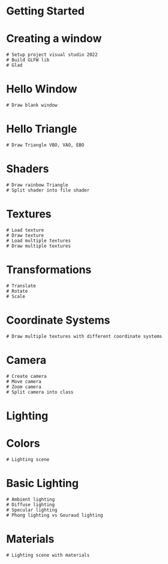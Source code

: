 # Getting Started
  # Creating a window
    # Setup project visual studio 2022
    # Build GLFW lib
    # Glad
  
  # Hello Window
    # Draw blank window
  # Hello Triangle
    # Draw Triangle VBO, VAO, EBO
  # Shaders
    # Draw rainbow Triangle
    # Split shader into file shader
  # Textures
    # Load texture
	# Draw texture
    # Load multiple textures
    # Draw multiple textures
  # Transformations
    # Translate
	# Rotate
	# Scale
  # Coordinate Systems
	# Draw multiple textures with different coordinate systems
  # Camera
	# Create camera
    # Move camera
    # Zoom camera
    # Split camera into class
# Lighting
  # Colors
    # Lighting scene
  # Basic Lighting
    # Ambient lighting
	# Diffuse lighting
	# Specular lighting
    # Phong lighting vs Gouraud lighting
  # Materials
    # Lighting scene with materials